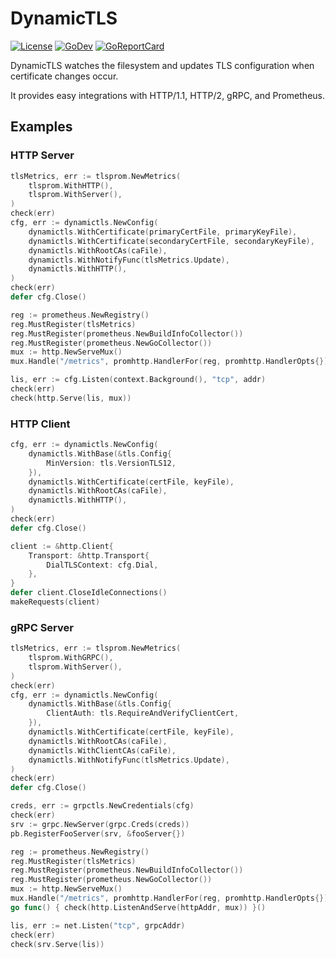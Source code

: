 # DynamicTLS
[![License](https://img.shields.io/badge/license-mit-blue.svg?style=flat-square)](https://raw.githubusercontent.com/abursavich/dynamictls/master/LICENSE)
[![GoDev](https://img.shields.io/badge/go.dev-reference-007d9c?logo=go&logoColor=white&style=flat-square)](https://pkg.go.dev/github.com/abursavich/dynamictls)
[![GoReportCard](https://goreportcard.com/badge/github.com/abursavich/dynamictls)](https://goreportcard.com/report/github.com/abursavich/dynamictls)

DynamicTLS watches the filesystem and updates TLS configuration when certificate changes occur.

It provides easy integrations with HTTP/1.1, HTTP/2, gRPC, and Prometheus.

## Examples

### HTTP Server

```go
tlsMetrics, err := tlsprom.NewMetrics(
    tlsprom.WithHTTP(),
    tlsprom.WithServer(),
)
check(err)
cfg, err := dynamictls.NewConfig(
    dynamictls.WithCertificate(primaryCertFile, primaryKeyFile),
    dynamictls.WithCertificate(secondaryCertFile, secondaryKeyFile),
    dynamictls.WithRootCAs(caFile),
    dynamictls.WithNotifyFunc(tlsMetrics.Update),
    dynamictls.WithHTTP(),
)
check(err)
defer cfg.Close()

reg := prometheus.NewRegistry()
reg.MustRegister(tlsMetrics)
reg.MustRegister(prometheus.NewBuildInfoCollector())
reg.MustRegister(prometheus.NewGoCollector())
mux := http.NewServeMux()
mux.Handle("/metrics", promhttp.HandlerFor(reg, promhttp.HandlerOpts{}))

lis, err := cfg.Listen(context.Background(), "tcp", addr)
check(err)
check(http.Serve(lis, mux))
```

### HTTP Client

```go
cfg, err := dynamictls.NewConfig(
    dynamictls.WithBase(&tls.Config{
        MinVersion: tls.VersionTLS12,
    }),
    dynamictls.WithCertificate(certFile, keyFile),
    dynamictls.WithRootCAs(caFile),
    dynamictls.WithHTTP(),
)
check(err)
defer cfg.Close()

client := &http.Client{
    Transport: &http.Transport{
        DialTLSContext: cfg.Dial,
    },
}
defer client.CloseIdleConnections()
makeRequests(client)
```

### gRPC Server

```go
tlsMetrics, err := tlsprom.NewMetrics(
    tlsprom.WithGRPC(),
    tlsprom.WithServer(),
)
check(err)
cfg, err := dynamictls.NewConfig(
    dynamictls.WithBase(&tls.Config{
        ClientAuth: tls.RequireAndVerifyClientCert,
    }),
    dynamictls.WithCertificate(certFile, keyFile),
    dynamictls.WithRootCAs(caFile),
    dynamictls.WithClientCAs(caFile),
    dynamictls.WithNotifyFunc(tlsMetrics.Update),
)
check(err)
defer cfg.Close()

creds, err := grpctls.NewCredentials(cfg)
check(err)
srv := grpc.NewServer(grpc.Creds(creds))
pb.RegisterFooServer(srv, &fooServer{})

reg := prometheus.NewRegistry()
reg.MustRegister(tlsMetrics)
reg.MustRegister(prometheus.NewBuildInfoCollector())
reg.MustRegister(prometheus.NewGoCollector())
mux := http.NewServeMux()
mux.Handle("/metrics", promhttp.HandlerFor(reg, promhttp.HandlerOpts{}))
go func() { check(http.ListenAndServe(httpAddr, mux)) }()

lis, err := net.Listen("tcp", grpcAddr)
check(err)
check(srv.Serve(lis))
```